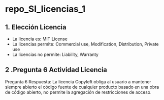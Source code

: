 # repo_SI_licencias_1
## 1. Elección Licencia

- La licencia es: MIT License
- La licencias permite:
  Commercial use, Modification, Distribution, Private use
- La licencias no permite:
  Liability, Warranty
## 2 .Pregunta 6 Actividad Licencia
Pregunta 6
Respuesta: La licencia Copyleft obliga al usuario a mantener siempre abierto el código fuente de cualquier producto basado en una obra de código abierto, no permite la agregación de restricciones de acceso.

